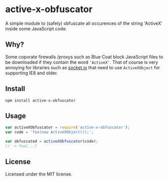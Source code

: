 # active-x-obfuscator

A simple module to (safely) obfuscate all occurences of the string 'ActiveX'
inside some JavaScript code.

## Why?

Some coporate firewalls /proxys such as Blue Coat block JavaScript files to be
downloaded if they contain the word `'ActiveX'`. That of course is very annoying
for libraries such as [socket.io][] that need to use `ActiveXObject` for
supporting IE8 and older.

## Install

```
npm install active-x-obfuscator
```

## Usage

```js
var activeXObfuscator = require('active-x-obfuscator');
var code = 'foo(new ActiveXObject());';

var obfuscated = activeXObfuscator(code);
// -> foo(...)
```

## License

Licensed under the MIT license.

[socket.io]: http://socket.io/
